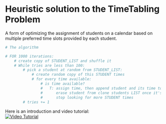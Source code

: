 # Heuristic solution to the TimeTabling Problem
A form of optimizing the assignment of students on a calendar based on multiple preferred time slots provided by each student.

```python
# The algorithm

# FOR 1000 iterations:
    # create copy of STUDENT_LIST and shuffle it
    # While tries are less than 100:
        # pick a student at random from STUDENT_LIST:
            # create random copy of this STUDENT times
            # for every time available:
                # is time available?
                #   T: assign time, then append student and its time to finalLIst.
                #      erase student from clone students LIST once it's done
                #      stop looking for more STUDENT times
        # tries += 1
```

Here is an introduction and video tutorial:  
[![Video Tutorial](http://img.youtube.com/vi/2OtvSYY6bZw/0.jpg)](https://www.youtube.com/watch?v=2OtvSYY6bZw)
